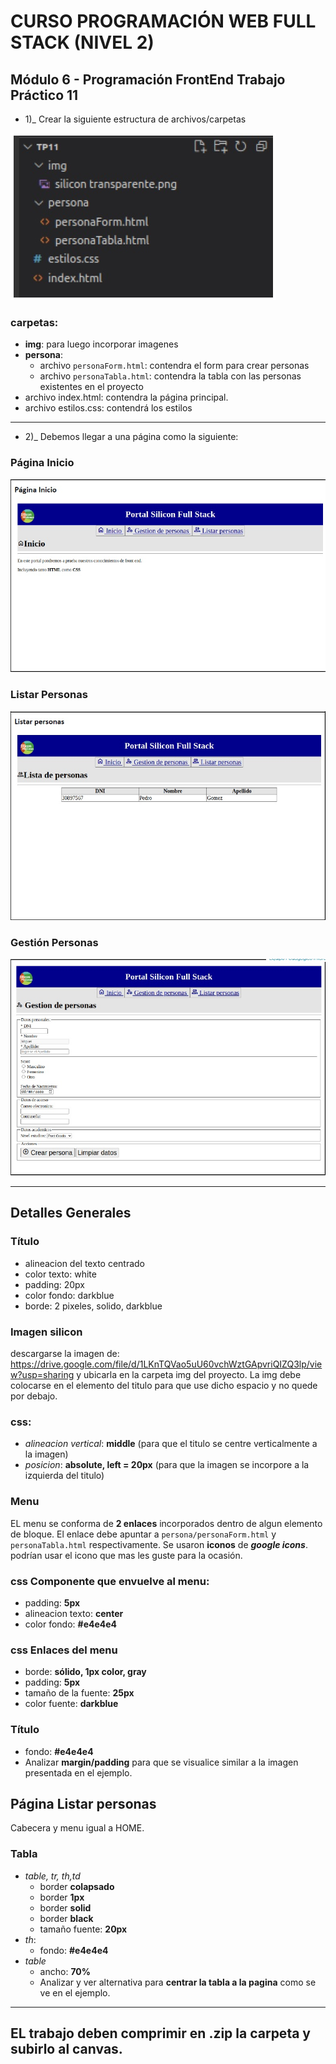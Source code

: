 # CURSO PROGRAMACIÓN WEB FULL STACK (NIVEL 2)

## Módulo 6 - Programación FrontEnd Trabajo Práctico 11

- 1)_ Crear la siguiente estructura de archivos/carpetas

![img1](imgReadme/img1.jpg)

### carpetas:
- **img**: para luego incorporar imagenes
-  **persona**:
   -  archivo `personaForm.html`: contendra el form para crear personas
   -  archivo `personaTabla.html`: contendra la tabla con las personas existentes en el proyecto
-  archivo index.html: contendra la página principal.
-  archivo estilos.css: contendrá los estilos

---

- 2)_ Debemos llegar a una página como la siguiente:

### Página Inicio
![img2](imgReadme/img2.jpg)

### Listar Personas
![img3](imgReadme/img3.jpg)

### Gestión Personas
![img4](imgReadme/img4.jpg)

---

## Detalles Generales

### Título

- alineacion del texto centrado
- color texto: white
- padding: 20px
- color fondo: darkblue
- borde: 2 pixeles, solido, darkblue

### Imagen silicon

descargarse la imagen de: https://drive.google.com/file/d/1LKnTQVao5uU60vchWztGApvriQIZQ3lp/view?usp=sharing y ubicarla en la carpeta img del proyecto.
La img debe colocarse en el elemento del titulo para que use dicho espacio y no quede por debajo.

### css:

- *alineacion vertical*: **middle** (para que el titulo se centre verticalmente a la imagen)
- *posicion*: **absolute, left = 20px** (para que la imagen se incorpore a la izquierda del titulo)

### Menu

EL menu se conforma de **2 enlaces** incorporados dentro de algun elemento de bloque. El enlace debe apuntar a `persona/personaForm.html` y `personaTabla.html` respectivamente.
Se usaron **iconos** de ***google icons***. podrían usar el icono que mas les guste para la ocasión.

### css Componente que envuelve al menu:

- padding: **5px**
- alineacion texto: **center**
- color fondo: **#e4e4e4**

### css Enlaces del menu

- borde: **sólido, 1px color, gray**
- padding: **5px**
- tamaño de la fuente: **25px**
- color fuente: **darkblue**

### Título

- fondo: **#e4e4e4**
- Analizar **margin/padding** para que se visualice similar a la imagen presentada en el ejemplo.

## Página Listar personas

Cabecera y menu igual a HOME.

### Tabla

- *table, tr, th,td*
  - border **colapsado**
  - border **1px**
  - border **solid**
  - border **black**
  - tamaño fuente: **20px**
- *th*:
  - fondo: **#e4e4e4**
- *table*
  - ancho: **70%**
  - Analizar y ver alternativa para **centrar la tabla a la pagina** como se ve en el ejemplo.

---
## EL trabajo deben comprimir en .zip la carpeta y subirlo al canvas.

